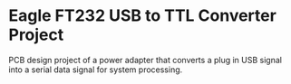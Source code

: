 # Eagle FT232 USB to TTL Converter Project
PCB design project of a power adapter that converts a plug in USB signal into a serial data signal for system processing. 
